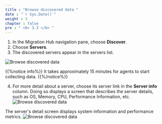 ```yaml
---
title : "Browse discovered data "
date : "`r Sys.Date()`"
weight : 3
chapter : false
pre : " <b> 3.3 </b> "
---
```


1. In the Migration Hub navigation pane, choose **Discover**.
2. Choose **Servers**. 
3. The discovered servers appear in the servers list.

![Browse discovered data](../../images/3.discoveryexistinginfra/3.3browsedata/3.3.1browsedata.png?width=90pc)

 {{%notice info%}}
It takes approximately 15 minutes for agents to start collecting data.
{{%/notice%}}


4. For more detail about a server, choose its server link in the **Server info** column. Doing so displays a screen that describes the server details, such as OS, Memory, CPU, Performance Information, etc.
![Browse discovered data](../../images/3.discoveryexistinginfra/3.3browsedata/3.3.2browsedata.png?width=90pc)

The server's detail screen displays system information and performance metrics.
![Browse discovered data](../../images/3.discoveryexistinginfra/3.3browsedata/3.3.3browsedata.png?width=90pc)